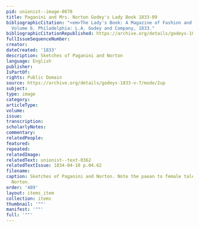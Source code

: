 ```yaml
---
pid: unionist--image-0078
title: Paganini and Mrs. Norton Godey's Lady Book 1833-09
bibliographicCitation: "<em>The Lady's Book: A Magazine of Fashion and the Arts</em>.
  Volume 6. Philadelphia: L.A. Godey and Company, 1833."
bibliographicCitationRepublished: https://archive.org/details/godeys-1833-v-7/mode/2up
fullIssueSequenceNumber: 
creator: 
dateCreated: '1833'
description: Sketches of Paganini and Norton
language: English
publisher: 
IsPartOf: 
rights: Public Domain
source: https://archive.org/details/godeys-1833-v-7/mode/2up
subject: 
type: image
category: 
articleType: 
volume: 
issue: 
transcription: 
scholarlyNotes: 
commentary: 
relatedPeople: 
featured: 
repeated: 
relatedImage: 
relatedText: unionist--text-0362
relatedTextIssue: 1834-04-10 p.04.62
filename: 
caption: Sketches of Paganini and Norton. Note the paean to female talent below Mrs.
  Norton.
order: '489'
layout: items_item
collection: items
thumbnail: '""'
manifest: '""'
full: '""'
---
```

